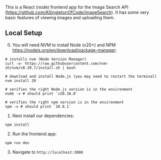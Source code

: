 This is a React (node) frontend app for the Image Search API (https://github.com/ASingletonOfCode/imageSearch). It has some very basic features of viewing images and uploading them.

## Local Setup

0. You will need NVM to install Node (v20+) and NPM https://nodejs.org/en/download/package-manager:

```
# installs nvm (Node Version Manager)
curl -o- https://raw.githubusercontent.com/nvm-sh/nvm/v0.39.7/install.sh | bash

# download and install Node.js (you may need to restart the terminal)
nvm install 20

# verifies the right Node.js version is in the environment
node -v # should print `v20.16.0`

# verifies the right npm version is in the environment
npm -v # should print `10.8.1`
```

1. Next install our dependencies:

```
npm install
```

2. Run the frontend app:

```
npm run dev
```

3. Navigate to `http://localhost:3000`
